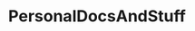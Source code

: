 ---
title:        PersonalDocsAndStuff
layout:       default
permalink:    index
category:     index
nav_order:    1
has_children: true
share:        true
shortRepo:    ghpages
---